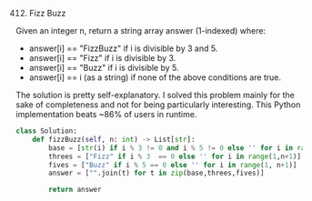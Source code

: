 412. Fizz Buzz

Given an integer n, return a string array answer (1-indexed) where:

* answer[i] == "FizzBuzz" if i is divisible by 3 and 5.
* answer[i] == "Fizz" if i is divisible by 3.
* answer[i] == "Buzz" if i is divisible by 5.
* answer[i] == i (as a string) if none of the above conditions are true.

The solution is pretty self-explanatory. I solved this problem mainly for the sake of completeness and not for being particularly interesting. This Python implementation beats ~86% of users in runtime. 

```python
class Solution:
    def fizzBuzz(self, n: int) -> List[str]:
        base = [str(i) if i % 3 != 0 and i % 5 != 0 else '' for i in range(1,n+1) ]
        threes = ["Fizz" if i % 3  == 0 else '' for i in range(1,n+1)]
        fives = ["Buzz" if i % 5 == 0 else '' for i in range(1, n+1)]
        answer = ["".join(t) for t in zip(base,threes,fives)]

        return answer
````
